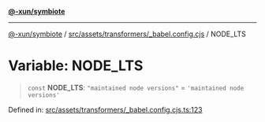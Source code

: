 [**@-xun/symbiote**](../../../../../README.md)

***

[@-xun/symbiote](../../../../../README.md) / [src/assets/transformers/\_babel.config.cjs](../README.md) / NODE\_LTS

# Variable: NODE\_LTS

> `const` **NODE\_LTS**: `"maintained node versions"` = `'maintained node versions'`

Defined in: [src/assets/transformers/\_babel.config.cjs.ts:123](https://github.com/Xunnamius/symbiote/blob/dc192a66d47b6c3a3464852ad43eb71fe137ca73/src/assets/transformers/_babel.config.cjs.ts#L123)
